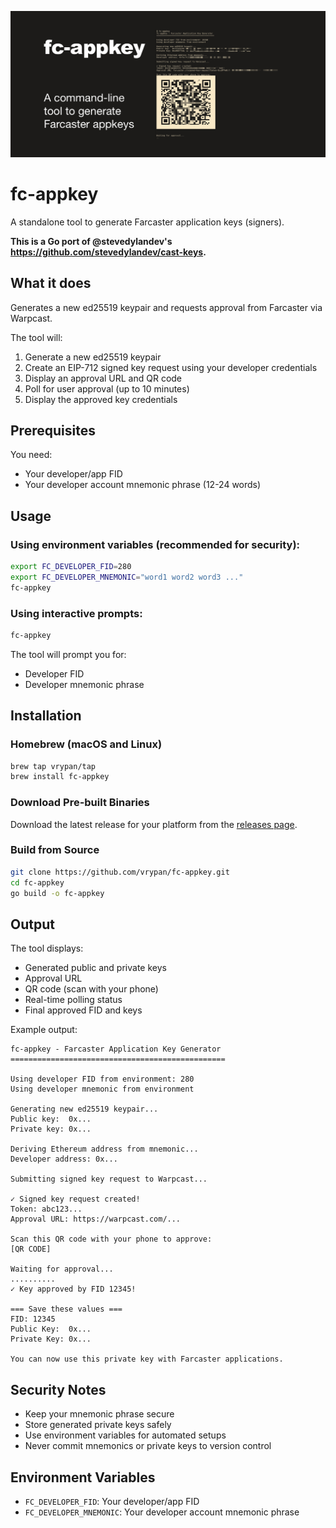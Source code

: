 ![banner](opengraph.png)

# fc-appkey

A standalone tool to generate Farcaster application keys (signers).

**This is a Go port of @stevedylandev's https://github.com/stevedylandev/cast-keys.**

## What it does

Generates a new ed25519 keypair and requests approval from Farcaster via Warpcast.

The tool will:
1. Generate a new ed25519 keypair
2. Create an EIP-712 signed key request using your developer credentials
3. Display an approval URL and QR code
4. Poll for user approval (up to 10 minutes)
5. Display the approved key credentials

## Prerequisites

You need:
- Your developer/app FID
- Your developer account mnemonic phrase (12-24 words)

## Usage

### Using environment variables (recommended for security):

```bash
export FC_DEVELOPER_FID=280
export FC_DEVELOPER_MNEMONIC="word1 word2 word3 ..."
fc-appkey
```

### Using interactive prompts:

```bash
fc-appkey
```

The tool will prompt you for:
- Developer FID
- Developer mnemonic phrase

## Installation

### Homebrew (macOS and Linux)

```bash
brew tap vrypan/tap
brew install fc-appkey
```

### Download Pre-built Binaries

Download the latest release for your platform from the [releases page](https://github.com/vrypan/fc-appkey/releases).

### Build from Source

```bash
git clone https://github.com/vrypan/fc-appkey.git
cd fc-appkey
go build -o fc-appkey
```

## Output

The tool displays:
- Generated public and private keys
- Approval URL
- QR code (scan with your phone)
- Real-time polling status
- Final approved FID and keys

Example output:
```
fc-appkey - Farcaster Application Key Generator
================================================

Using developer FID from environment: 280
Using developer mnemonic from environment

Generating new ed25519 keypair...
Public key:  0x...
Private key: 0x...

Deriving Ethereum address from mnemonic...
Developer address: 0x...

Submitting signed key request to Warpcast...

✓ Signed key request created!
Token: abc123...
Approval URL: https://warpcast.com/...

Scan this QR code with your phone to approve:
[QR CODE]

Waiting for approval...
..........
✓ Key approved by FID 12345!

=== Save these values ===
FID: 12345
Public Key:  0x...
Private Key: 0x...

You can now use this private key with Farcaster applications.
```

## Security Notes

- Keep your mnemonic phrase secure
- Store generated private keys safely
- Use environment variables for automated setups
- Never commit mnemonics or private keys to version control

## Environment Variables

- `FC_DEVELOPER_FID`: Your developer/app FID
- `FC_DEVELOPER_MNEMONIC`: Your developer account mnemonic phrase
